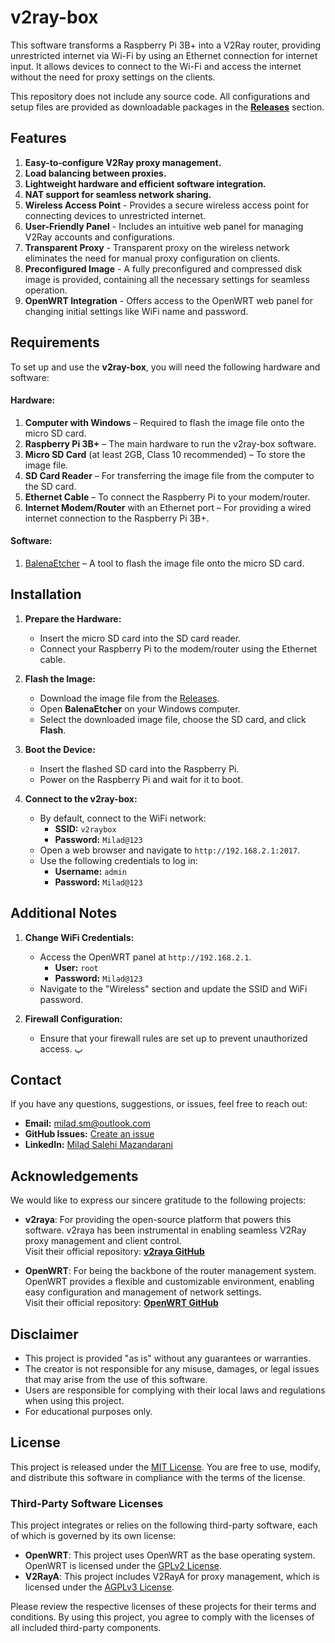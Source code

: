 # v2ray-box
This software transforms a Raspberry Pi 3B+ into a V2Ray router, providing unrestricted internet via Wi-Fi by using an Ethernet connection for internet input. It allows devices to connect to the Wi-Fi and access the internet without the need for proxy settings on the clients.

This repository does not include any source code. All configurations and setup files are provided as downloadable packages in the [**Releases**](https://github.com/username/v2ray-box/releases) section.

## Features
1. **Easy-to-configure V2Ray proxy management.**
2. **Load balancing between proxies.**
3. **Lightweight hardware and efficient software integration.**
4. **NAT support for seamless network sharing.**
5. **Wireless Access Point** - Provides a secure wireless access point for connecting devices to unrestricted internet.
7. **User-Friendly Panel** - Includes an intuitive web panel for managing V2Ray accounts and configurations.
9. **Transparent Proxy** - Transparent proxy on the wireless network eliminates the need for manual proxy configuration on clients.
11. **Preconfigured Image** - A fully preconfigured and compressed disk image is provided, containing all the necessary settings for seamless operation.
13. **OpenWRT Integration** - Offers access to the OpenWRT web panel for changing initial settings like WiFi name and password.

## Requirements
To set up and use the **v2ray-box**, you will need the following hardware and software:

#### **Hardware:**
1. **Computer with Windows** – Required to flash the image file onto the micro SD card.
2. **Raspberry Pi 3B+** – The main hardware to run the v2ray-box software.
3. **Micro SD Card** (at least 2GB, Class 10 recommended) – To store the image file.
4. **SD Card Reader** – For transferring the image file from the computer to the SD card.
5. **Ethernet Cable** – To connect the Raspberry Pi to your modem/router.
6. **Internet Modem/Router** with an Ethernet port – For providing a wired internet connection to the Raspberry Pi 3B+.

#### **Software:**
1. [BalenaEtcher](https://www.balena.io/etcher/) – A tool to flash the image file onto the micro SD card.




## Installation
1. **Prepare the Hardware:**
   - Insert the micro SD card into the SD card reader.
   - Connect your Raspberry Pi to the modem/router using the Ethernet cable.

2. **Flash the Image:**
   - Download the image file from the [Releases](https://github.com/username/v2ray-box/releases).
   - Open **BalenaEtcher** on your Windows computer.
   - Select the downloaded image file, choose the SD card, and click **Flash**.

3. **Boot the Device:**
   - Insert the flashed SD card into the Raspberry Pi.
   - Power on the Raspberry Pi and wait for it to boot.

4. **Connect to the v2ray-box:**
   - By default, connect to the WiFi network:
     - **SSID:** `v2raybox`
     - **Password:** `Milad@123`
   - Open a web browser and navigate to `http://192.168.2.1:2017`.
   - Use the following credentials to log in:
     - **Username:** `admin`
     - **Password:** `Milad@123`

## Additional Notes
1. **Change WiFi Credentials:**
   - Access the OpenWRT panel at `http://192.168.2.1`.
     - **User:** `root`
     - **Password:** `Milad@123`
   - Navigate to the "Wireless" section and update the SSID and WiFi password.

2. **Firewall Configuration:**
   - Ensure that your firewall rules are set up to prevent unauthorized access.
پ
## Contact
If you have any questions, suggestions, or issues, feel free to reach out:

- **Email:** milad.sm@outlook.com
- **GitHub Issues:** [Create an issue](https://github.com/miladslmz68/v2ray-box/issues)  
- **LinkedIn:** [Milad Salehi Mazandarani](https://linkedin.com/in/milad-salehi-mazandarani)

## Acknowledgements

We would like to express our sincere gratitude to the following projects:

- **v2raya**: For providing the open-source platform that powers this software. v2raya has been instrumental in enabling seamless V2Ray proxy management and client control.  
  Visit their official repository: [**v2raya GitHub**](https://github.com/v2raya)

- **OpenWRT**: For being the backbone of the router management system. OpenWRT provides a flexible and customizable environment, enabling easy configuration and management of network settings.  
  Visit their official repository: [**OpenWRT GitHub**](https://github.com/openwrt)


## Disclaimer
- This project is provided "as is" without any guarantees or warranties.  
- The creator is not responsible for any misuse, damages, or legal issues that may arise from the use of this software.  
- Users are responsible for complying with their local laws and regulations when using this project.  
- For educational purposes only.

## License

This project is released under the [MIT License](LICENSE). You are free to use, modify, and distribute this software in compliance with the terms of the license.

### Third-Party Software Licenses

This project integrates or relies on the following third-party software, each of which is governed by its own license:

- **OpenWRT**: This project uses OpenWRT as the base operating system. OpenWRT is licensed under the [GPLv2 License](https://openwrt.org/about/license).
- **V2RayA**: This project includes V2RayA for proxy management, which is licensed under the [AGPLv3 License](https://github.com/v2rayA/v2rayA/blob/master/LICENSE).

Please review the respective licenses of these projects for their terms and conditions. By using this project, you agree to comply with the licenses of all included third-party components.



